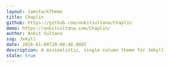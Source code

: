 ```yaml
---
layout: JamstackTheme
title: Chaplin
github: https://github.com/ankitsultana/Chaplin
demo: https://ankitsultana.com/Chaplin/
author: Ankit Sultana
ssg: Jekyll
date: 2016-01-08T20:08:48.000Z
description: A minimalistic, single column theme for Jekyll
stale: true
---
```

